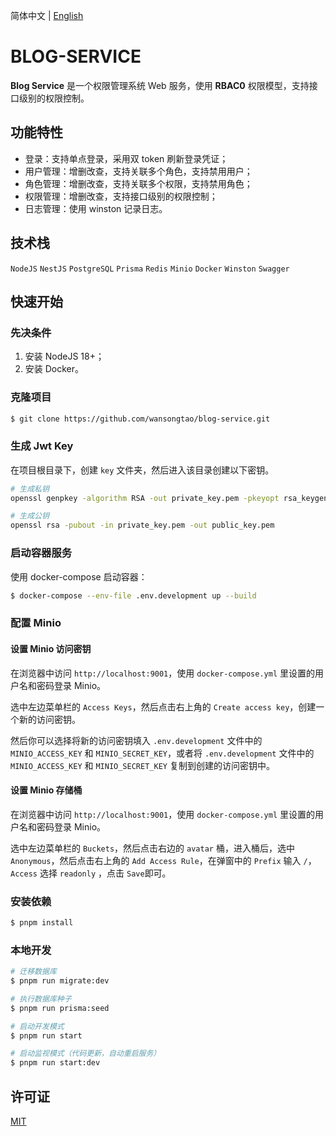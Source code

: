 简体中文 | [English](/README.md)
# BLOG-SERVICE

**Blog Service** 是一个权限管理系统 Web 服务，使用 **RBAC0** 权限模型，支持接口级别的权限控制。

## 功能特性

- 登录：支持单点登录，采用双 token 刷新登录凭证；
- 用户管理：增删改查，支持关联多个角色，支持禁用用户；
- 角色管理：增删改查，支持关联多个权限，支持禁用角色；
- 权限管理：增删改查，支持接口级别的权限控制；
- 日志管理：使用 winston 记录日志。

## 技术栈

`NodeJS` `NestJS` `PostgreSQL` `Prisma` `Redis` `Minio` `Docker` `Winston` `Swagger`

## 快速开始

### 先决条件

1. 安装 NodeJS 18+；
2. 安装 Docker。

### 克隆项目

```bash
$ git clone https://github.com/wansongtao/blog-service.git
```

### 生成 Jwt Key

在项目根目录下，创建 `key` 文件夹，然后进入该目录创建以下密钥。

```bash
# 生成私钥
openssl genpkey -algorithm RSA -out private_key.pem -pkeyopt rsa_keygen_bits:2048

# 生成公钥
openssl rsa -pubout -in private_key.pem -out public_key.pem
```

### 启动容器服务

使用 docker-compose 启动容器：

```bash
$ docker-compose --env-file .env.development up --build
```

### 配置 Minio

#### 设置 Minio 访问密钥

在浏览器中访问 `http://localhost:9001`，使用 `docker-compose.yml` 里设置的用户名和密码登录 Minio。

选中左边菜单栏的 `Access Keys`，然后点击右上角的 `Create access key`，创建一个新的访问密钥。

然后你可以选择将新的访问密钥填入 `.env.development` 文件中的 `MINIO_ACCESS_KEY` 和 `MINIO_SECRET_KEY`，或者将 `.env.development` 文件中的 `MINIO_ACCESS_KEY` 和 `MINIO_SECRET_KEY` 复制到创建的访问密钥中。

#### 设置 Minio 存储桶

在浏览器中访问 `http://localhost:9001`，使用 `docker-compose.yml` 里设置的用户名和密码登录 Minio。

选中左边菜单栏的 `Buckets`，然后点击右边的 `avatar` 桶，进入桶后，选中 `Anonymous`，然后点击右上角的 `Add Access Rule`，在弹窗中的 `Prefix` 输入 `/`， `Access` 选择 `readonly` ，点击 `Save`即可。

### 安装依赖

```bash
$ pnpm install
```

### 本地开发

```bash
# 迁移数据库
$ pnpm run migrate:dev

# 执行数据库种子
$ pnpm run prisma:seed

# 启动开发模式
$ pnpm run start

# 启动监视模式（代码更新，自动重启服务）
$ pnpm run start:dev
```

## 许可证

[MIT](/LICENSE)
